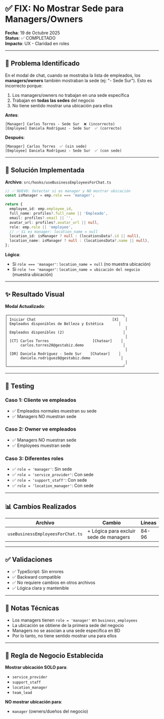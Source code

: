 # ✅ FIX: No Mostrar Sede para Managers/Owners

**Fecha**: 19 de Octubre 2025  
**Status**: ✅ COMPLETADO  
**Impacto**: UX - Claridad en roles

---

## 🎯 Problema Identificado

En el modal de chat, cuando se mostraba la lista de empleados, los **managers/owners** también mostraban la sede (ej: "- Sede Sur"). Esto es incorrecto porque:

1. Los managers/owners no trabajan en una sede específica
2. Trabajan en **todas las sedes** del negocio
3. No tiene sentido mostrar una ubicación para ellos

**Antes**:
```
[Manager] Carlos Torres - Sede Sur  ❌ (incorrecto)
[Employee] Daniela Rodríguez - Sede Sur  ✅ (correcto)
```

**Después**:
```
[Manager] Carlos Torres  ✅ (sin sede)
[Employee] Daniela Rodríguez - Sede Sur  ✅ (con sede)
```

---

## 🔧 Solución Implementada

**Archivo**: `src/hooks/useBusinessEmployeesForChat.ts`

```typescript
// ✅ NUEVO: Detectar si es manager y NO mostrar ubicación
const isManager = emp.role === 'manager';

return {
  employee_id: emp.employee_id,
  full_name: profiles?.full_name || 'Empleado',
  email: profiles?.email || '',
  avatar_url: profiles?.avatar_url || null,
  role: emp.role || 'employee',
  // ✅ Si es manager: location_name = null
  location_id: isManager ? null : (locationsData?.id || null),
  location_name: isManager ? null : (locationsData?.name || null),
};
```

**Lógica**:
- Si `role === 'manager'`: `location_name = null` (no muestra ubicación)
- Si `role !== 'manager'`: `location_name = ubicación del negocio` (muestra ubicación)

---

## ✨ Resultado Visual

**Modal Actualizado**:
```
┌─────────────────────────────────────────────────────┐
│ Iniciar Chat                                   [X]   │
│ Empleados disponibles de Belleza y Estética       │
│                                                      │
│ Empleados disponibles (2)                           │
│                                                      │
│ [CT] Carlos Torres                    [Chatear]    │
│      carlos.torres20@gestabiz.demo                  │
│                                                      │
│ [DR] Daniela Rodríguez - Sede Sur    [Chatear]    │
│      daniela.rodriguez8@gestabiz.demo              │
│                                                      │
└─────────────────────────────────────────────────────┘
```

---

## 🧪 Testing

### Caso 1: Cliente ve empleados
- ✅ Empleados normales muestran su sede
- ✅ Managers NO muestran sede

### Caso 2: Owner ve empleados
- ✅ Managers NO muestran sede
- ✅ Employees muestran sede

### Caso 3: Diferentes roles
- ✅ `role = 'manager'`: Sin sede
- ✅ `role = 'service_provider'`: Con sede
- ✅ `role = 'support_staff'`: Con sede
- ✅ `role = 'location_manager'`: Con sede

---

## 📊 Cambios Realizados

| Archivo | Cambio | Líneas |
|---------|--------|--------|
| `useBusinessEmployeesForChat.ts` | + Lógica para excluir sede de managers | 84-96 |

---

## ✅ Validaciones

- ✅ TypeScript: Sin errores
- ✅ Backward compatible
- ✅ No requiere cambios en otros archivos
- ✅ Lógica clara y mantenible

---

## 📌 Notas Técnicas

- Los managers tienen `role = 'manager'` en `business_employees`
- La ubicación se obtiene de la primera sede del negocio
- Managers no se asocian a una sede específica en BD
- Por lo tanto, no tiene sentido mostrar una para ellos

---

## 🎯 Regla de Negocio Establecida

**Mostrar ubicación SOLO para**:
- `service_provider`
- `support_staff`
- `location_manager`
- `team_lead`

**NO mostrar ubicación para**:
- `manager` (owners/dueños del negocio)

